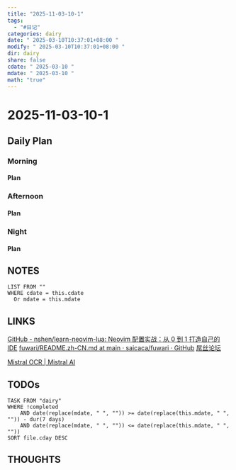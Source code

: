 ```yaml
---
title: "2025-11-03-10-1"
tags:
  - "#日记"
categories: dairy
date: " 2025-03-10T10:37:01+08:00 "
modify: " 2025-03-10T10:37:01+08:00 "
dir: dairy
share: false
cdate: " 2025-03-10 "
mdate: " 2025-03-10 "
math: "true"
---
```


# 2025-11-03-10-1

## Daily Plan

### Morning

#### Plan

### Afternoon

#### Plan

### Night

#### Plan

## NOTES

```dataview
LIST FROM "" 
WHERE cdate = this.cdate
  Or mdate = this.mdate
```

## LINKS
[GitHub - nshen/learn-neovim-lua: Neovim 配置实战：从 0 到 1 打造自己的 IDE](https://github.com/nshen/learn-neovim-lua)
[fuwari/README.zh-CN.md at main · saicaca/fuwari · GitHub](https://github.com/saicaca/fuwari/blob/main/README.zh-CN.md)
[屌丝论坛](https://assbbs.com/)

[Mistral OCR | Mistral AI](https://mistral.ai/en/news/mistral-ocr)
## TODOs

```dataview
TASK FROM "dairy" 
WHERE !completed 
	AND date(replace(mdate, " ", "")) >= date(replace(this.mdate, " ", "")) - dur(7 days) 
	AND date(replace(mdate, " ", "")) <= date(replace(this.mdate, " ", ""))
SORT file.cday DESC
```

## THOUGHTS
